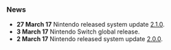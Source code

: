 <noinclude>

### News

</noinclude>

  - **27 March 17** Nintendo released system update
    [2.1.0](2.1.0.md "wikilink").
  - **3 March 17** Nintendo Switch global release.
  - **2 March 17** Nintendo released system update
    [2.0.0](2.0.0.md "wikilink").
